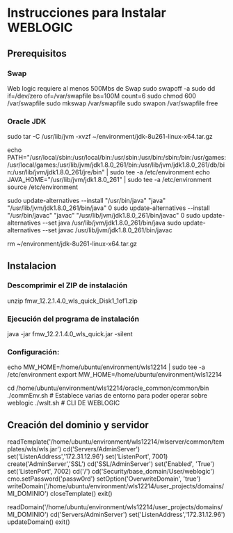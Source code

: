 # Instrucciones para Instalar WEBLOGIC
## Prerequisitos
### Swap
Web logic requiere al menos 500Mbs de Swap
    sudo swapoff -a
    sudo dd if=/dev/zero of=/var/swapfile bs=100M count=6
    sudo chmod 600 /var/swapfile
    sudo mkswap /var/swapfile
    sudo swapon /var/swapfile
    free
### Oracle JDK
sudo tar -C /usr/lib/jvm -xvzf ~/environment/jdk-8u261-linux-x64.tar.gz

echo PATH=\"/usr/local/sbin:/usr/local/bin:/usr/sbin:/usr/bin:/sbin:/bin:/usr/games:/usr/local/games:/usr/lib/jvm/jdk1.8.0_261/bin:/usr/lib/jvm/jdk1.8.0_261/db/bin:/usr/lib/jvm/jdk1.8.0_261/jre/bin\" | sudo tee -a /etc/environment
echo JAVA_HOME=\"/usr/lib/jvm/jdk1.8.0_261\" | sudo tee -a /etc/environment
source /etc/environment

sudo update-alternatives --install "/usr/bin/java" "java" "/usr/lib/jvm/jdk1.8.0_261/bin/java" 0
sudo update-alternatives --install "/usr/bin/javac" "javac" "/usr/lib/jvm/jdk1.8.0_261/bin/javac" 0
sudo update-alternatives --set java /usr/lib/jvm/jdk1.8.0_261/bin/java
sudo update-alternatives --set javac /usr/lib/jvm/jdk1.8.0_261/bin/javac

rm ~/environment/jdk-8u261-linux-x64.tar.gz

## Instalacion
### Descomprimir el ZIP de instalación
unzip fmw_12.2.1.4.0_wls_quick_Disk1_1of1.zip 

### Ejecución del programa de instalación
java -jar fmw_12.2.1.4.0_wls_quick.jar -silent

### Configuración:
echo MW_HOME=/home/ubuntu/environment/wls12214 | sudo tee -a /etc/environment
export MW_HOME=/home/ubuntu/environment/wls12214 

cd /home/ubuntu/environment/wls12214/oracle_common/common/bin
./commEnv.sh      # Establece varias de entorno para poder operar sobre weblogic
./wslt.sh         # CLI DE WEBLOGIC


## Creación del dominio y servidor
readTemplate('/home/ubuntu/environment/wls12214/wlserver/common/templates/wls/wls.jar')
cd('Servers/AdminServer')
set('ListenAddress','172.31.12.96')
set('ListenPort', 7001)
create('AdminServer','SSL')
cd('SSL/AdminServer')
set('Enabled', 'True')
set('ListenPort', 7002)
cd('/')
cd('Security/base_domain/User/weblogic')
cmo.setPassword('passw0rd')
setOption('OverwriteDomain', 'true')
writeDomain('/home/ubuntu/environment/wls12214/user_projects/domains/MI_DOMINIO')
closeTemplate()
exit()




readDomain('/home/ubuntu/environment/wls12214/user_projects/domains/MI_DOMINIO')
cd('Servers/AdminServer')
set('ListenAddress','172.31.12.96')
updateDomain()
exit()